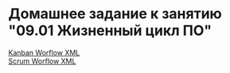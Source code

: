 # Домашнее задание к занятию "09.01 Жизненный цикл ПО"

[Kanban Worflow XML](./src/kanbanworkflow.xml) \
[Scrum Worflow XML](./src/scrumworkflow.xml)
